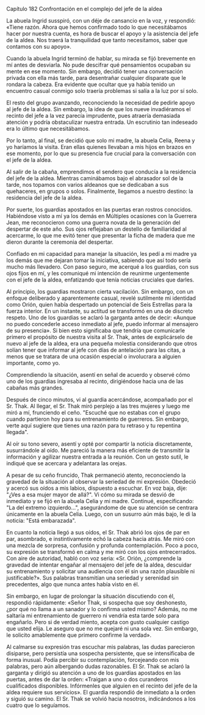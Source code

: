 
Capítulo 182 Confrontación en el complejo del jefe de la aldea

La abuela Ingrid susspiró, con un déje de cansancio en la voz, y respondió: «Tiene razón. Ahora que hemos confirmado todo lo que necesitábamos hacer por nuestra cuenta, es hora de buscar el apoyo y la asistencia del jefe de la aldea. Nos traerá la tranquilidad que tanto necesitamos, saber que contamos con su apoyo».

Cuando la abuela Ingrid terminó de hablar, su mirada se fijó brevemente en mí antes de desviarla. No pude descifrar qué pensamientos ocupaban su mente en ese momento. Sin embargo, decidió tener una conversación privada con ella más tarde, para desentrañar cualquier disparate que le rondara la cabeza. Era evidente que ocultar que ya había tenido un encuentro casual conmigo solo traería problemas si salía a la luz por sí solo.

El resto del grupo avanzando, reconociendo la necesidad de pedirle apoyo al jefe de la aldea. Sin embargo, la idea de que los nueve invadiéramos el recinto del jefe a la vez parecía imprudente, pues atraería demasiada atención y podría obstaculizar nuestra entrada. Un escrutinio tan indeseado era lo último que necesitábamos.

Por lo tanto, al final, se decidió que solo mi madre, la abuela Celia, Reena y yo haríamos la visita. Eran ellas quienes llevaban a mis hijos en brazos en ese momento, por lo que su presencia fue crucial para la conversación con el jefe de la aldea.

Al salir de la cabaña, emprendimos el sendero que conducía a la residencia del jefe de la aldea. Mientras caminábamos bajo el abrasador sol de la tarde, nos topamos con varios aldeanos que se dedicaban a sus quehaceres, en grupos o solos. Finalmente, llegamos a nuestro destino: la residencia del jefe de la aldea.

Por suerte, los guardias apostados en las puertas eran rostros conocidos. Habiéndose visto a mí ya los demás en Múltiples ocasiones con la Guerrera Jean, me reconocieron como una guerra novata de la generación del despertar de este año. Sus ojos reflejaban un destello de familiaridad al acercarme, lo que me evitó tener que presentar la ficha de madera que me dieron durante la ceremonia del despertar.

Confiado en mi capacidad para manejar la situación, les pedí a mi madre ya los demás que me dejaran tomar la iniciativa, sabiendo que así todo sería mucho más llevadero. Con paso seguro, me acerqué a los guardias, con sus ojos fijos en mí, y les comuniqué mi intención de reunirme urgentemente con el jefe de la aldea, enfatizando que tenía noticias cruciales que darles.

Al principio, los guardias mostraron cierta vacilación. Sin embargo, con un enfoque deliberado y aparentemente casual, revelé sutilmente mi identidad como Orión, quien había despertado un potencial de Seis Estrellas para la fuerza interior. En un instante, su actitud se transformó en una de discreto respeto. Uno de los guardias se aclaró la garganta antes de decir: «Aunque no puedo concederle acceso inmediato al jefe, puedo informar al mensajero de su presencia». Si bien esto significaba que tendría que comunicarle primero el propósito de nuestra visita al Sr. Thak, antes de explicárselo de nuevo al jefe de la aldea, era una pequeña molestia considerando que otros solían tener que informar al jefe con días de antelación para las citas, a menos que se tratara de una ocasión especial o involucrara a alguien importante, como yo.

Comprendiendo la situación, asentí en señal de acuerdo y observé cómo uno de los guardias ingresaba al recinto, dirigiéndose hacia una de las cabañas más grandes.

Después de cinco minutos, vi al guardia acercándose, acompañado por el Sr. Thak. Al llegar, el Sr. Thak miró perplejo a las tres mujeres y luego me miró a mí, frunciendo el ceño. "Escuché que no estabas con el grupo cuando partieron hoy para su entrenamiento de guerreros. Sin embargo, verte aquí sugiere que tienes una razón para tu retraso y tu repentina llegada".

Al oír su tono severo, asentí y opté por compartir la noticia discretamente, susurrándole al oído. Me pareció la manera más eficiente de transmitir la información y agilizar nuestra entrada a la reunión. Con un gesto sutil, le indiqué que se acercara y adelantara las orejas.

A pesar de su ceño fruncido, Thak permaneció atento, reconociendo la gravedad de la situación al observar la seriedad de mi expresión. Obedeció y acercó sus oídos a mis labios, dispuesto a escuchar. En voz baja, dije: "¿Ves a esa mujer mayor de allá?". Vi cómo su mirada se desvió de inmediato y se fijó en la abuela Celia y mi madre. Continué, especificando: "La del extremo izquierdo...", asegurándome de que su atención se centrara únicamente en la abuela Celia. Luego, con un susurro aún más bajo, le di la noticia: "Está embarazada".

En cuanto la noticia llegó a sus oídos, el Sr. Thak abrió los ojos de par en par, asombrado, e instintivamente echó la cabeza hacia atrás. Me miró con una mezcla de sorpresa, confusión y profunda contemplación. Poco a poco, su expresión se transformó en calma y me miró con los ojos entrecerrados. Con aire de autoridad, habló con voz seria: «Sr. Orión, ¿comprende la gravedad de intentar engañar al mensajero del jefe de la aldea, descuidar su entrenamiento y solicitar una audiencia con él sin una razón plausible ni justificable?». Sus palabras transmitían una seriedad y serenidad sin precedentes, algo que nunca antes había visto en él.

Sin embargo, en lugar de prolongar la situación discutiendo con él, respondió rápidamente: «Señor Thak, si sospecha que soy deshonesto, ¿por qué no llama a un sanador y lo confirma usted mismo? Además, no me saltaría mi entrenamiento de guerrero ni vendría esta tarde solo para engañarlo. Pero si de verdad miento, acepta con gusto cualquier castigo que usted elija. Le aseguro que no me quejaré ni una sola vez. Sin embargo, le solicito amablemente que primero confirme la verdad».

Al calmarse su expresión tras escuchar mis palabras, las dudas parecieron disiparse, pero persistía una sospecha persistente, que se intensificaba de forma inusual. Podía percibir su contemplación, forcejeando con mis palabras, pero aún albergando dudas razonables. El Sr. Thak se aclaró la garganta y dirigió su atención a uno de los guardias apostados en las puertas, antes de dar la orden: «Traigan a uno o dos curanderos cualificados disponibles. Infórmenles que alguien en el recinto del jefe de la aldea requiere sus servicios». El guardia respondió de inmediato a la orden y siguió su camino. El Sr. Thak se volvió hacia nosotros, indicándonos a los cuatro que lo seguíamos.